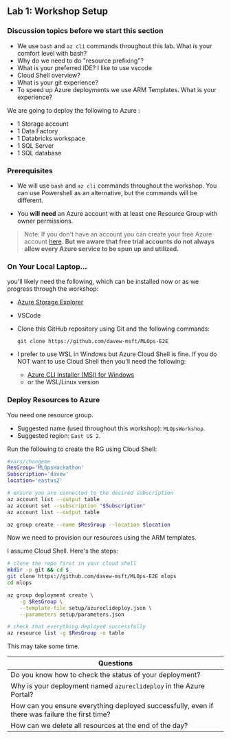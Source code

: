 ## Lab 1:  Workshop Setup

### Discussion topics before we start this section  

* We use `bash` and `az cli` commands throughout this lab.  What is your comfort level with bash? 
* Why do we need to do "resource prefixing"?  
* What is your preferred IDE?  I like to use vscode
* Cloud Shell overview?  
* What is your git experience?  
* To speed up Azure deployments we use ARM Templates.  What is your experience?  


We are going to deploy the following to Azure : 
* 1 Storage account
* 1 Data Factory
* 1 Databricks workspace
* 1 SQL Server
* 1 SQL database


### Prerequisites

* We will use `bash` and `az cli` commands throughout the workshop.  You can use Powershell as an alternative, but the commands will be different.  

* You **will need** an Azure account with at least one Resource Group with owner permissions.  

> Note: If you don't have an account you can create your free Azure account [here](https://azure.microsoft.com/en-us/free/).  **But we aware that free trial accounts do not always allow every Azure service to be spun up and utilized.**


### On Your Local Laptop...

you'll likely need the following, which can be installed now or as we progress through the workshop:

* [Azure Storage Explorer](https://azure.microsoft.com/en-au/features/storage-explorer/)
* VSCode
* Clone this GitHub repository using Git and the following commands: 

    `git clone https://github.com/davew-msft/MLOps-E2E`
* I prefer to use WSL in Windows but Azure Cloud Shell is fine.  If you do NOT want to use Cloud Shell then you'll need the following:
  * [Azure CLI Installer (MSI) for Windows](https://aka.ms/InstallAzureCliWindows)
  * or the WSL/Linux version


### Deploy Resources to Azure

You need one resource group.  

* Suggested name (used throughout this workshop):  `MLOpsWorkshop`.  
* Suggested region:  `East US 2`.



Run the following to create the RG using Cloud Shell:

``` bash
#vars/changeme
ResGroup='MLOpsHackathon'
Subscription='davew'
location='eastus2'

# ensure you are connected to the desired subscription
az account list --output table
az account set --subscription "$Subscription"
az account list --output table

az group create --name $ResGroup --location $location
```

Now we need to provision our resources using the ARM templates.  

I assume Cloud Shell.  Here's the steps:  

```bash
# clone the repo first in your cloud shell
mkdir -p git && cd $_
git clone https://github.com/davew-msft/MLOps-E2E mlops
cd mlops

az group deployment create \
    -g $ResGroup \
    --template-file setup/azureclideploy.json \
    --parameters setup/parameters.json

# check that everything deployed successfully
az resource list -g $ResGroup -o table
```

This may take some time.  

|Questions|
|----------|
|Do you know how to check the status of your deployment? |
|Why is your deployment named `azureclideploy` in the Azure Portal?|
|How can you ensure everything deployed successfully, even if there was failure the first time? |
|How can we delete all resources at the end of the day? |

